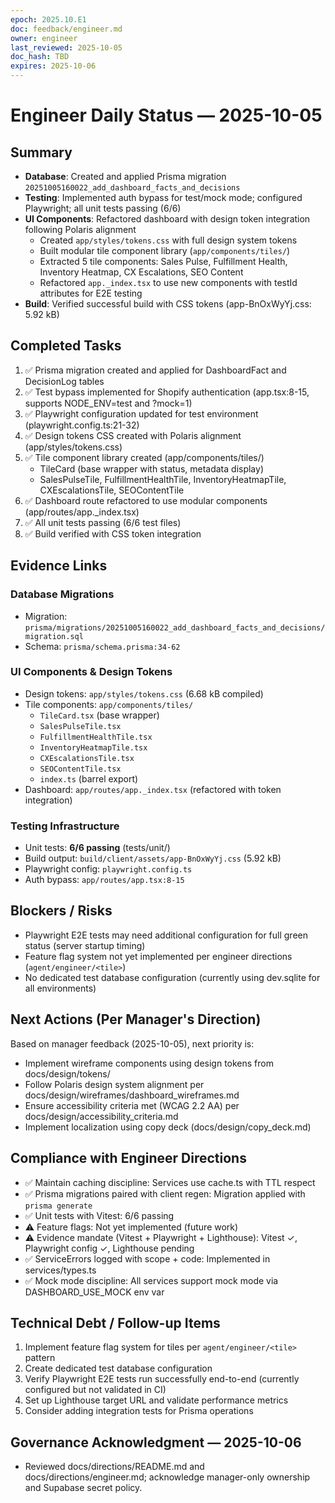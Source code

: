 ```yaml
---
epoch: 2025.10.E1
doc: feedback/engineer.md
owner: engineer
last_reviewed: 2025-10-05
doc_hash: TBD
expires: 2025-10-06
---
```

# Engineer Daily Status — 2025-10-05

## Summary
- **Database**: Created and applied Prisma migration `20251005160022_add_dashboard_facts_and_decisions`
- **Testing**: Implemented auth bypass for test/mock mode; configured Playwright; all unit tests passing (6/6)
- **UI Components**: Refactored dashboard with design token integration following Polaris alignment
  - Created `app/styles/tokens.css` with full design system tokens
  - Built modular tile component library (`app/components/tiles/`)
  - Extracted 5 tile components: Sales Pulse, Fulfillment Health, Inventory Heatmap, CX Escalations, SEO Content
  - Refactored `app._index.tsx` to use new components with testId attributes for E2E testing
- **Build**: Verified successful build with CSS tokens (app-BnOxWyYj.css: 5.92 kB)

## Completed Tasks
1. ✅ Prisma migration created and applied for DashboardFact and DecisionLog tables
2. ✅ Test bypass implemented for Shopify authentication (app.tsx:8-15, supports NODE_ENV=test and ?mock=1)
3. ✅ Playwright configuration updated for test environment (playwright.config.ts:21-32)
4. ✅ Design tokens CSS created with Polaris alignment (app/styles/tokens.css)
5. ✅ Tile component library created (app/components/tiles/)
   - TileCard (base wrapper with status, metadata display)
   - SalesPulseTile, FulfillmentHealthTile, InventoryHeatmapTile, CXEscalationsTile, SEOContentTile
6. ✅ Dashboard route refactored to use modular components (app/routes/app._index.tsx)
7. ✅ All unit tests passing (6/6 test files)
8. ✅ Build verified with CSS token integration

## Evidence Links

### Database Migrations
- Migration: `prisma/migrations/20251005160022_add_dashboard_facts_and_decisions/migration.sql`
- Schema: `prisma/schema.prisma:34-62`

### UI Components & Design Tokens
- Design tokens: `app/styles/tokens.css` (6.68 kB compiled)
- Tile components: `app/components/tiles/`
  - `TileCard.tsx` (base wrapper)
  - `SalesPulseTile.tsx`
  - `FulfillmentHealthTile.tsx`
  - `InventoryHeatmapTile.tsx`
  - `CXEscalationsTile.tsx`
  - `SEOContentTile.tsx`
  - `index.ts` (barrel export)
- Dashboard: `app/routes/app._index.tsx` (refactored with token integration)

### Testing Infrastructure
- Unit tests: **6/6 passing** (tests/unit/)
- Build output: `build/client/assets/app-BnOxWyYj.css` (5.92 kB)
- Playwright config: `playwright.config.ts`
- Auth bypass: `app/routes/app.tsx:8-15`

## Blockers / Risks
- Playwright E2E tests may need additional configuration for full green status (server startup timing)
- Feature flag system not yet implemented per engineer directions (`agent/engineer/<tile>`)
- No dedicated test database configuration (currently using dev.sqlite for all environments)

## Next Actions (Per Manager's Direction)
Based on manager feedback (2025-10-05), next priority is:
- Implement wireframe components using design tokens from docs/design/tokens/
- Follow Polaris design system alignment per docs/design/wireframes/dashboard_wireframes.md
- Ensure accessibility criteria met (WCAG 2.2 AA) per docs/design/accessibility_criteria.md
- Implement localization using copy deck (docs/design/copy_deck.md)

## Compliance with Engineer Directions
- ✅ Maintain caching discipline: Services use cache.ts with TTL respect
- ✅ Prisma migrations paired with client regen: Migration applied with `prisma generate`
- ✅ Unit tests with Vitest: 6/6 passing
- ⚠️ Feature flags: Not yet implemented (future work)
- ⚠️ Evidence mandate (Vitest + Playwright + Lighthouse): Vitest ✓, Playwright config ✓, Lighthouse pending
- ✅ ServiceErrors logged with scope + code: Implemented in services/types.ts
- ✅ Mock mode discipline: All services support mock mode via DASHBOARD_USE_MOCK env var

## Technical Debt / Follow-up Items
1. Implement feature flag system for tiles per `agent/engineer/<tile>` pattern
2. Create dedicated test database configuration
3. Verify Playwright E2E tests run successfully end-to-end (currently configured but not validated in CI)
4. Set up Lighthouse target URL and validate performance metrics
5. Consider adding integration tests for Prisma operations

## Governance Acknowledgment — 2025-10-06
- Reviewed docs/directions/README.md and docs/directions/engineer.md; acknowledge manager-only ownership and Supabase secret policy.
